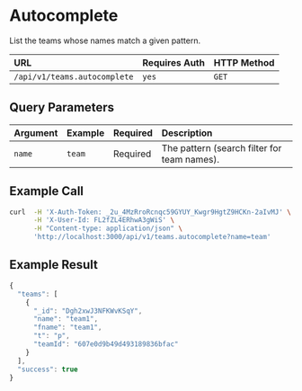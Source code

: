 # Autocomplete

List the teams whose names match a given pattern.

| URL | Requires Auth | HTTP Method |
| :--- | :--- | :--- |
| `/api/v1/teams.autocomplete` | `yes` | `GET` |

## Query Parameters

| Argument | Example | Required | Description |
| :--- | :--- | :--- | :--- |
| `name` | `team` | Required | The pattern \(search filter for team names\). |

## Example Call

```bash
curl  -H 'X-Auth-Token: _2u_4MzRroRcnqc59GYUY_Kwgr9HgtZ9HCKn-2aIvMJ' \
      -H 'X-User-Id: FL2fZL4ERhwA3gWiS' \
      -H "Content-type: application/json" \
      'http://localhost:3000/api/v1/teams.autocomplete?name=team'
```

## Example Result

```javascript
{
  "teams": [
    {
      "_id": "Dgh2xwJ3NFKWvKSqY",
      "name": "team1",
      "fname": "team1",
      "t": "p",
      "teamId": "607e0d9b49d493189836bfac"
    }
  ],
  "success": true
}
```



